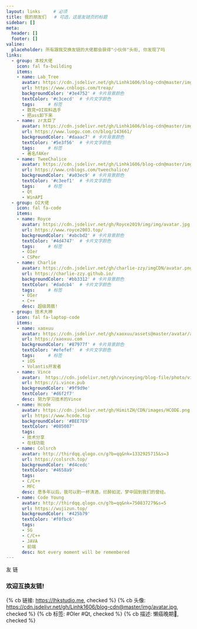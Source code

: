 ```yaml
---
layout: links     # 必须
title: 我的朋友们   # 可选，这是友链页的标题
sidebar: []
meta:
  header: []
  footer: []
valine:
  placeholder: 所有跟我交换友链的大佬都会获得"小伙伴"头衔, 你发现了吗
links:
  - group: 本校大佬
    icon: fal fa-building
    items:
    - name: Lab_Tree
      avatar: https://cdn.jsdelivr.net/gh/Linhk1606/blog-cdn@master/img/Lab_Tree.png
      url: https://www.cnblogs.com/treap/
      backgroundColor: '#3e4752' # 卡片背景颜色
      textColor: '#c3cecd'  # 卡片文字颜色
      tags:     # 标签
      - 数竞+OI双料选手
      - 把ass卸下来
    - name: zr太巨了
      avatar: https://cdn.jsdelivr.net/gh/Linhk1606/blog-cdn@master/img/zr.png
      url: https://www.luogu.com.cn/blog/143661/
      backgroundColor: '#daaac7' # 卡片背景颜色
      textColor: '#5e3f56'  # 卡片文字颜色
      tags:     # 标签
      - 著名fAKer
    - name: TweeChalice
      avatar: https://cdn.jsdelivr.net/gh/Linhk1606/blog-cdn@master/img/TweeChalice.png
      url: https://www.cnblogs.com/tweechalice/
      backgroundColor: '#a03ec9' # 卡片背景颜色
      textColor: '#c3eef1'  # 卡片文字颜色
      tags:     # 标签
      - Qt
      - WinAPI
  - group: OI大佬
    icon: fal fa-code
    items:
    - name: Royce
      avatar: https://cdn.jsdelivr.net/gh/Royce2019/img/img/avatar.jpg
      url: https://www.royce2003.top/
      backgroundColor: '#abcbd2' # 卡片背景颜色
      textColor: '#4d4747'  # 卡片文字颜色
      tags:     # 标签
      - OIer
      - CSPer
    - name: Charlie
      avatar: https://cdn.jsdelivr.net/gh/charlie-zzy/imgCDN/avatar.png
      url: https://charlie-zzy.github.io/
      backgroundColor: '#bb3312' # 卡片背景颜色
      textColor: '#dadcb4'  # 卡片文字颜色
      tags:     # 标签
      - OIer
      - C++
      desc: 超级蒟蒻!
  - group: 技术大神
    icon: fal fa-laptop-code
    items:
    - name: xaoxuu
      avatar: https://cdn.jsdelivr.net/gh/xaoxuu/assets@master/avatar/avatar.png
      url: https://xaoxuu.com
      backgroundColor: '#87977f' # 卡片背景颜色
      textColor: '#efefef'  # 卡片文字颜色
      tags:     # 标签
      - iOS
      - Volantis开发者
    - name: Vince
      avatar:  https://cdn.jsdelivr.net/gh/vinceying/blog-file/photo/vince_logo.jpg
      url: https://i.vince.pub
      backgroundColor: '#9f9d9e'
      textColor: '#d6f2f7'
      desc: 努力学习技术的Vince
    - name: Hcode
      avatar: https://cdn.jsdelivr.net/gh/HimitZH/CDN/images/HCODE.png
      url: https://www.hcode.top
      backgroundColor: '#BEE7E9'
      textColor: '#085087'
      tags:
      - 技术分享
      - 在线功能
    - name: Colsrch
      avatar: http://thirdqq.qlogo.cn/g?b=qq&nk=1332925715&s=3
      url: https://colsrch.top/
      backgroundColor: '#d4cedc'
      textColor: '#4658a9'
      tags:
      - C/C++
      - MFC
      desc: 愿多年以后，我可以酌一杯清酒，烂醉如泥，梦中回到我们的曾经。
    - name: Code Young
      avatar: http://thirdqq.qlogo.cn/g?b=qq&nk=750837279&s=5
      url: https://wujizun.top/
      backgroundColor: '#425b79'
      textColor: '#f0fbc6'
      tags:
      - 5G
      - C/C++
      - JAVA
      - 前端
      desc: Not every moment will be remembered
---
```


<p center large><red>友</red>&nbsp;<blue>链</blue></p>

<!-- more -->


### <i class="fal fa-smile-wink"></i> 欢迎互换友链!

{% cb 链接: https://lhkstudio.me, checked %}
{% cb 头像: https://cdn.jsdelivr.net/gh/Linhk1606/blog-cdn@master/img/avatar.jpg, checked %}
{% cb 标签: <blue>#OIer</blue> <blue>#Qt</blue>, checked %}
{% cb 描述: 懒癌晚期🤣, checked %}
